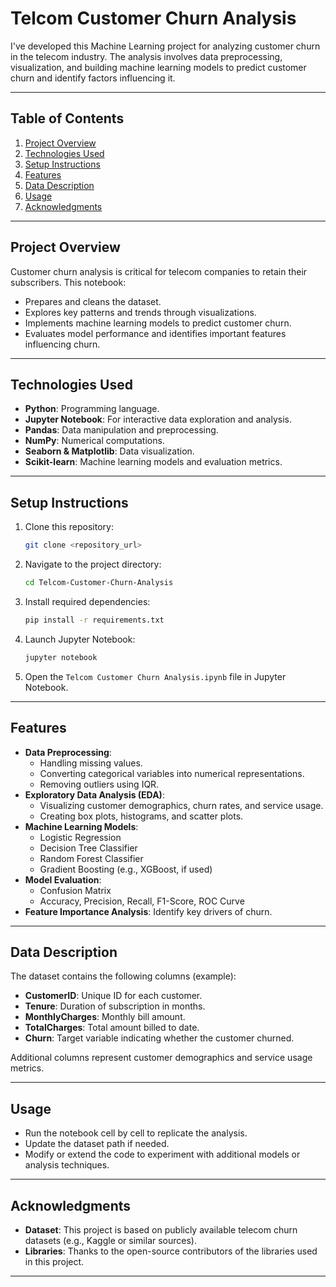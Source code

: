 # Telcom Customer Churn Analysis

I've developed this Machine Learning project for analyzing customer churn in the telecom industry. The analysis involves data preprocessing, visualization, and building machine learning models to predict customer churn and identify factors influencing it.

---

## Table of Contents

1. [Project Overview](#project-overview)
2. [Technologies Used](#technologies-used)
3. [Setup Instructions](#setup-instructions)
4. [Features](#features)
5. [Data Description](#data-description)
6. [Usage](#usage)
7. [Acknowledgments](#acknowledgments)

---

## Project Overview

Customer churn analysis is critical for telecom companies to retain their subscribers. This notebook:

- Prepares and cleans the dataset.
- Explores key patterns and trends through visualizations.
- Implements machine learning models to predict customer churn.
- Evaluates model performance and identifies important features influencing churn.

---

## Technologies Used

- **Python**: Programming language.
- **Jupyter Notebook**: For interactive data exploration and analysis.
- **Pandas**: Data manipulation and preprocessing.
- **NumPy**: Numerical computations.
- **Seaborn & Matplotlib**: Data visualization.
- **Scikit-learn**: Machine learning models and evaluation metrics.

---

## Setup Instructions

1. Clone this repository:

   ```bash
   git clone <repository_url>
   ```

2. Navigate to the project directory:

   ```bash
   cd Telcom-Customer-Churn-Analysis
   ```

3. Install required dependencies:

   ```bash
   pip install -r requirements.txt
   ```

4. Launch Jupyter Notebook:

   ```bash
   jupyter notebook
   ```

5. Open the `Telcom Customer Churn Analysis.ipynb` file in Jupyter Notebook.

---

## Features

- **Data Preprocessing**:
  - Handling missing values.
  - Converting categorical variables into numerical representations.
  - Removing outliers using IQR.
- **Exploratory Data Analysis (EDA)**:
  - Visualizing customer demographics, churn rates, and service usage.
  - Creating box plots, histograms, and scatter plots.
- **Machine Learning Models**:
  - Logistic Regression
  - Decision Tree Classifier
  - Random Forest Classifier
  - Gradient Boosting (e.g., XGBoost, if used)
- **Model Evaluation**:
  - Confusion Matrix
  - Accuracy, Precision, Recall, F1-Score, ROC Curve
- **Feature Importance Analysis**: Identify key drivers of churn.

---

## Data Description

The dataset contains the following columns (example):

- **CustomerID**: Unique ID for each customer.
- **Tenure**: Duration of subscription in months.
- **MonthlyCharges**: Monthly bill amount.
- **TotalCharges**: Total amount billed to date.
- **Churn**: Target variable indicating whether the customer churned.

Additional columns represent customer demographics and service usage metrics.

---

## Usage

- Run the notebook cell by cell to replicate the analysis.
- Update the dataset path if needed.
- Modify or extend the code to experiment with additional models or analysis techniques.

---

## Acknowledgments

- **Dataset**: This project is based on publicly available telecom churn datasets (e.g., Kaggle or similar sources).
- **Libraries**: Thanks to the open-source contributors of the libraries used in this project.

---


